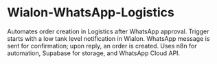 # Wialon-WhatsApp-Logistics
Automates order creation in Logistics after WhatsApp approval. Trigger starts with a low tank level notification in Wialon. WhatsApp message is sent for confirmation; upon reply, an order is created. Uses n8n for automation, Supabase for storage, and WhatsApp Cloud API.
